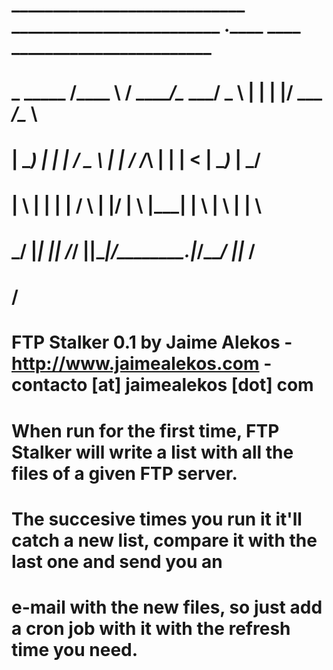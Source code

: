 # ____________________________    _________________________  .____     ____  ________________________ 
# \_   _____     __/\______   \  /   _____/\__    ___/  _  \ |    |   |    |/ ___    _____/\______   \
#  |   ___) |   |    |     ___/  \_____  \   |    | /  /_\  \|    |   |      <   |    __)_  |       _/
#  |   \    |   |    |    |      /        \  |    |/    |    \    |___|    |  \  |        \ |    |   \
#  \___/    |___|    |____|     /_________/  |____|\____|____/________.____|___\/_________/ |____|_  /
#                                                                                                  \/ 
# FTP Stalker 0.1 by Jaime Alekos - http://www.jaimealekos.com - contacto [at] jaimealekos [dot] com
#
# When run for the first time, FTP Stalker will write a list with all the files of a given FTP server.
# The succesive times you run it it'll catch a new list, compare it with the last one and send you an
# e-mail with the new files, so just add a cron job with it with the refresh time you need.
